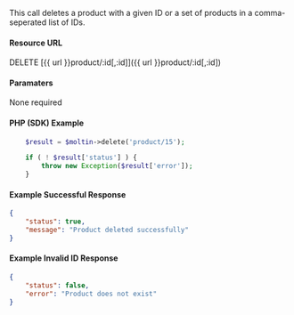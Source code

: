 <!--
@title DELETE product/:id
@author Moltin Ltd
@description Deletes a product with a given ID or in a comma-seperated list of IDs
@order 3.9

@sidebar 1
@family Product
@rate No
@auth Yes
@format JSON
@http DELETE
@version beta
-->
This call deletes a product with a given ID or a set of products in a comma-seperated list of IDs.

#### Resource URL
DELETE [{{ url }}product/:id[,:id]]({{ url }}product/:id[,:id])


#### Paramaters
None required

#### PHP (SDK) Example
``` php
	$result = $moltin->delete('product/15');

	if ( ! $result['status'] ) {
		throw new Exception($result['error']);
	}
```

<!--code-->
#### Example Successful Response
``` json
{
    "status": true,
    "message": "Product deleted successfully"
}
```


#### Example Invalid ID Response
``` json
{
	"status": false,
	"error": "Product does not exist"
}
```
<!--/code-->